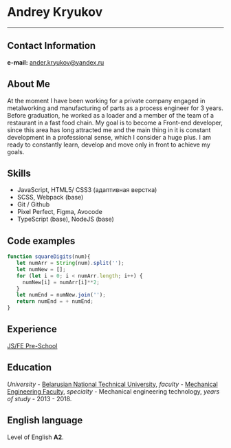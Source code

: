 # Andrey Kryukov
***
## Contact Information
**e-mail:** ander.kryukov@yandex.ru
## About Me
At the moment I have been working for a private company engaged in metalworking and manufacturing of parts as a process engineer for 3 years. Before graduation, he worked as a loader and a member of the team of a restaurant in a fast food chain. My goal is to become a Front-end developer, since this area has long attracted me and the main thing in it is constant development in a professional sense, which I consider a huge plus. I am ready to constantly learn, develop and move only in front to achieve my goals.
## Skills
* JavaScript, HTML5/ CSS3 (адаптивная верстка)
* SCSS, Webpack (base)
* Git / Github
* Pixel Perfect, Figma, Avocode
* TypeScript (base), NodeJS (base)

## Code examples
```javascript
function squareDigits(num){
   let numArr = String(num).split('');
   let numNew = [];
   for (let i = 0; i < numArr.length; i++) {
     numNew[i] = numArr[i]**2;
   }
   let numEnd = numNew.join('');
   return numEnd = + numEnd;
}
```
## Experience
[JS/FE Pre-School](https://app.rs.school/certificate/8duojyjd)
## Education
   _University_ - [Belarusian National Technical University](http://bntu.by), _faculty_ - [Mechanical Engineering Faculty](http://bntu.by/msf.html), _specialty_ - Mechanical engineering technology, _years of study_ - 2013 - 2018.
## English language
Level of English **A2**.